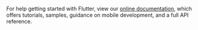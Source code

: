 For help getting started with Flutter, view our
[online documentation](https://flutter.dev/docs), which offers tutorials,
samples, guidance on mobile development, and a full API reference.



